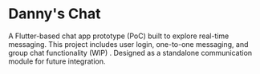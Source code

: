 # Danny's Chat
A Flutter-based chat app prototype (PoC) built to explore real-time messaging. This project includes user login, one-to-one messaging, and group chat functionality (WIP) . Designed as a standalone communication module for future integration.
